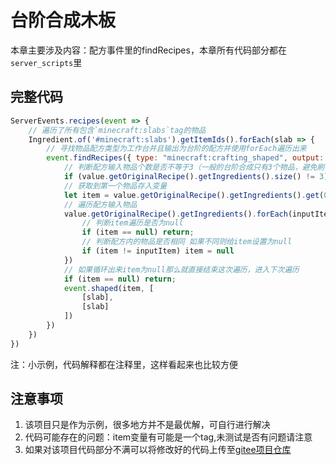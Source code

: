 # 台阶合成木板
本章主要涉及内容：配方事件里的findRecipes，本章所有代码部分都在`server_scripts`里

## 完整代码
```js
ServerEvents.recipes(event => {
    // 遍历了所有包含`minecraft:slabs`tag的物品
    Ingredient.of('#minecraft:slabs').getItemIds().forEach(slab => {
        // 寻找物品配方类型为工作台并且输出为台阶的配方并使用forEach遍历出来
        event.findRecipes({ type: "minecraft:crafting_shaped", output: slab }).forEach(value => {
            // 判断配方输入物品个数是否不等于3（一般的台阶合成只有3个物品，避免刷物品）
            if (value.getOriginalRecipe().getIngredients().size() != 3) return
            // 获取到第一个物品存入变量
            let item = value.getOriginalRecipe().getIngredients().get(0).getFirst();
            // 遍历配方输入物品
            value.getOriginalRecipe().getIngredients().forEach(inputItem=>{
                // 判断item遍历是否为null
                if (item == null) return;
                // 判断配方内的物品是否相同 如果不同则给item设置为null
                if (item != inputItem) item = null
            })
            // 如果循环出来item为null那么就直接结束这次遍历，进入下次遍历
            if (item == null) return;
            event.shaped(item, [
                [slab],
                [slab]
            ])
        })
    })
})
```
注：小示例，代码解释都在注释里，这样看起来也比较方便

## 注意事项
1. 该项目只是作为示例，很多地方并不是最优解，可自行进行解决
2. 代码可能存在的问题：item变量有可能是一个tag,未测试是否有问题请注意
3. 如果对该项目代码部分不满可以将修改好的代码上传至[gitee项目仓库](https://gitee.com/gumengmengs/kubejs-course)